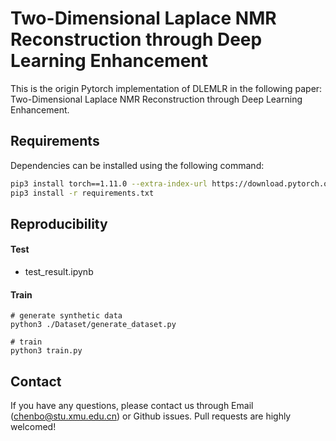 # Two-Dimensional Laplace NMR Reconstruction through Deep Learning Enhancement
This is the origin Pytorch implementation of DLEMLR in the following paper: Two-Dimensional Laplace NMR Reconstruction through Deep Learning Enhancement. 

## Requirements

Dependencies can be installed using the following command:
```bash
pip3 install torch==1.11.0 --extra-index-url https://download.pytorch.org/whl/cu113
pip3 install -r requirements.txt
```

## Reproducibility

#### Test

- test_result.ipynb 

#### Train

```shell
# generate synthetic data
python3 ./Dataset/generate_dataset.py

# train
python3 train.py

```

## Contact
If you have any questions, please contact us through Email (chenbo@stu.xmu.edu.cn) or Github issues. Pull requests are highly welcomed!
